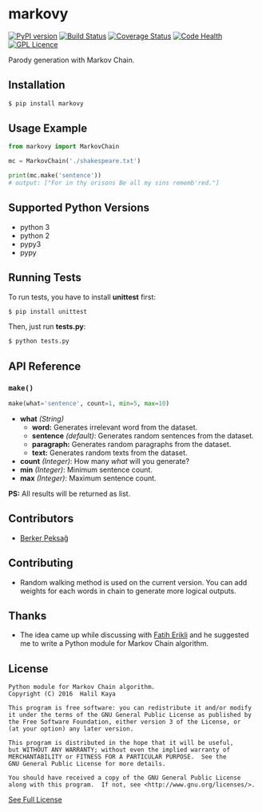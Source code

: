 # markovy
[![PyPI version](https://badge.fury.io/py/markovy.svg)](https://badge.fury.io/py/markovy)
[![Build Status](https://travis-ci.org/halilkaya/markovy.svg?branch=master)](https://travis-ci.org/halilkaya/markovy)
[![Coverage Status](https://coveralls.io/repos/github/halilkaya/markovy/badge.svg?branch=master)](https://coveralls.io/github/halilkaya/markovy?branch=master)
[![Code Health](https://landscape.io/github/halilkaya/markovy/master/landscape.svg?style=flat)](https://landscape.io/github/halilkaya/markovy/master)
[![GPL Licence][licence-badge]](LICENSE)

Parody generation with Markov Chain.

## Installation
```sh
$ pip install markovy
```

## Usage Example
```python
from markovy import MarkovChain

mc = MarkovChain('./shakespeare.txt')

print(mc.make('sentence'))
# output: ["For in thy orisons Be all my sins rememb'red."]
```

## Supported Python Versions
 - python 3
 - python 2
 - pypy3
 - pypy

## Running Tests
To run tests, you have to install **unittest** first:
```sh
$ pip install unittest
```
Then, just run **tests.py**:
```sh
$ python tests.py
```

## API Reference

### `make()`
```python
make(what='sentence', count=1, min=5, max=10)
```

 - **what** *(String)*
   - **word:** Generates irrelevant word from the dataset.
   - **sentence** *(default)*: Generates random sentences from the dataset.
   - **paragraph:** Generates random paragraphs from the dataset.
   - **text:** Generates random texts from the dataset.
 - **count** *(Integer)*: How many *what* will you generate?
 - **min** *(Integer)*: Minimum sentence count.
 - **max** *(Integer)*: Maximum sentence count.

**PS:** All results will be returned as list.

## Contributors
 - [Berker Peksağ](https://github.com/berkerpeksag)

## Contributing
 - Random walking method is used on the current version. You can add weights for each words in chain to generate more logical outputs.

## Thanks
 - The idea came up while discussing with [Fatih Erikli](https://github.com/fatiherikli) and he suggested me to write a Python module for Markov Chain algorithm.

## License
```
Python module for Markov Chain algorithm.
Copyright (C) 2016  Halil Kaya

This program is free software: you can redistribute it and/or modify
it under the terms of the GNU General Public License as published by
the Free Software Foundation, either version 3 of the License, or
(at your option) any later version.

This program is distributed in the hope that it will be useful,
but WITHOUT ANY WARRANTY; without even the implied warranty of
MERCHANTABILITY or FITNESS FOR A PARTICULAR PURPOSE.  See the
GNU General Public License for more details.

You should have received a copy of the GNU General Public License
along with this program.  If not, see <http://www.gnu.org/licenses/>.
```
[See Full License](https://github.com/halilkaya/markovy/blob/master/LICENSE)

[licence-badge]:http://img.shields.io/badge/licence-GPL-brightgreen.svg
